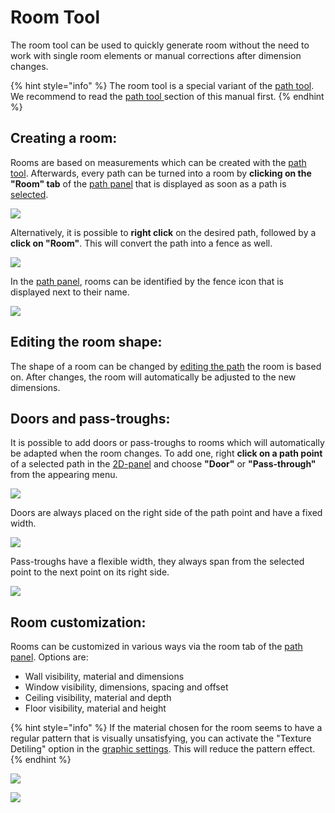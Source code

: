 # Room Tool

The room tool can be used to quickly generate room without the need to work with single room elements or manual corrections after dimension changes.

{% hint style="info" %}
The room tool is a special variant of the [path tool](path-tool.md). We recommend to read the [path tool ](path-tool.md)section of this manual first.
{% endhint %}

## Creating a room:

Rooms are based on measurements which can be created with the [path tool](path-tool.md). Afterwards, every path can be turned into a room by **clicking on the "Room" tab** of the [path panel](../user-interface/path-panel.md) that is displayed as soon as a path is [selected](path-tool.md#path-selection-and-editing).

![](../../../.gitbook/assets/iVP\_fence\_tool\_create\_room.jpg)

Alternatively, it is possible to **right click** on the desired path, followed by a **click on "Room"**. This will convert the path into a fence as well.

![](../../../.gitbook/assets/iVP\_fence\_tool\_right\_click\_menu\_to\_room.jpg)

In the [path panel](../user-interface/path-panel.md), rooms can be identified by the fence icon that is displayed next to their name.

![](../../../.gitbook/assets/iVP\_room\_tool\_icon.jpg)

## Editing the room shape:

The shape of a room can be changed by [editing the path](path-tool.md#path-selection-and-editing) the room is based on. After changes, the room will automatically be adjusted to the new dimensions.

## Doors and pass-troughs:

It is possible to add doors or pass-troughs to rooms which will automatically be adapted when the room changes. To add one, right **click on a path point** of a selected path in the [2D-panel](../user-interface/the-2d-panel.md) and choose **"Door"** or **"Pass-through"** from the appearing menu.

![](../../../.gitbook/assets/iVP\_fence\_tool\_fence\_right\_click\_point\_options.jpg)

Doors are always placed on the right side of the path point and have a fixed width.

![](../../../.gitbook/assets/iVP\_room\_tool\_room\_door.jpg)

Pass-troughs have a flexible width, they always span from the selected point to the next point on its right side.

![](../../../.gitbook/assets/iVP\_room\_tool\_room\_pass-trough.jpg)

## Room customization:

Rooms can be customized in various ways via the room tab of the [path panel](../user-interface/path-panel.md). Options are:

* Wall visibility, material and dimensions
* Window visibility, dimensions, spacing and offset
* Ceiling visibility, material and depth
* Floor visibility, material and height

{% hint style="info" %}
If the material chosen for the room seems to have a regular pattern that is visually unsatisfying, you can activate the "Texture Detiling" option in the [graphic settings](../settings/graphic-settings-panel.md). This will reduce the pattern effect.
{% endhint %}

![](../../../.gitbook/assets/iVP\_fence\_tool\_create\_room.jpg)

![](../../../.gitbook/assets/iVP\_room\_tool\_room\_customizations.jpg)
